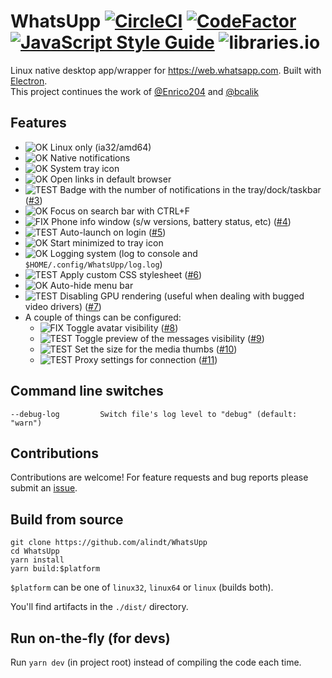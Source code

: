 # WhatsUpp [![CircleCI](https://circleci.com/gh/alindt/WhatsUpp/tree/master.svg?style=shield&circle-token=ee4ce35cba209e8d63e4df51ae5545468820e0ef)](https://circleci.com/gh/alindt/WhatsUpp/tree/master) [![CodeFactor](https://www.codefactor.io/repository/github/alindt/whatsupp/badge/master)](https://www.codefactor.io/repository/github/alindt/whatsupp/overview/master) [![JavaScript Style Guide](https://img.shields.io/badge/code_style-standard-brightgreen.svg)](https://standardjs.com) ![libraries.io](https://img.shields.io/librariesio/github/alindt/WhatsUpp.svg)

Linux native desktop app/wrapper for https://web.whatsapp.com. Built with [Electron](https://electronjs.org/).  
This project continues the work of [@Enrico204](https://github.com/Enrico204/Whatsapp-Desktop) and [@bcalik](https://github.com/bcalik/Whatsapp-Desktop)

## Features

* ![OK](https://img.shields.io/badge/-OK-green.svg) Linux only (ia32/amd64)
* ![OK](https://img.shields.io/badge/-OK-green.svg) Native notifications
* ![OK](https://img.shields.io/badge/-OK-green.svg) System tray icon
* ![OK](https://img.shields.io/badge/-OK-green.svg) Open links in default browser
* ![TEST](https://img.shields.io/badge/-TEST-blue.svg) Badge with the number of notifications in the tray/dock/taskbar ([#3](https://github.com/alindt/WhatsUpp/issues/3))
* ![OK](https://img.shields.io/badge/-OK-green.svg) Focus on search bar with CTRL+F
* ![FIX](https://img.shields.io/badge/-FIX-red.svg) Phone info window (s/w versions, battery status, etc) ([#4](https://github.com/alindt/WhatsUpp/issues/4))
* ![TEST](https://img.shields.io/badge/-TEST-blue.svg) Auto-launch on login ([#5](https://github.com/alindt/WhatsUpp/issues/5))
* ![OK](https://img.shields.io/badge/-OK-green.svg) Start minimized to tray icon
* ![OK](https://img.shields.io/badge/-OK-green.svg) Logging system (log to console and `$HOME/.config/WhatsUpp/log.log`)
* ![TEST](https://img.shields.io/badge/-TEST-blue.svg) Apply custom CSS stylesheet ([#6](https://github.com/alindt/WhatsUpp/issues/6))
* ![OK](https://img.shields.io/badge/-OK-green.svg) Auto-hide menu bar
* ![TEST](https://img.shields.io/badge/-TEST-blue.svg) Disabling GPU rendering (useful when dealing with bugged video drivers) ([#7](https://github.com/alindt/WhatsUpp/issues/7))
* A couple of things can be configured:
  * ![FIX](https://img.shields.io/badge/-FIX-red.svg) Toggle avatar visibility ([#8](https://github.com/alindt/WhatsUpp/issues/8))
  * ![TEST](https://img.shields.io/badge/-TEST-blue.svg) Toggle preview of the messages visibility ([#9](https://github.com/alindt/WhatsUpp/issues/9))
  * ![TEST](https://img.shields.io/badge/-TEST-blue.svg) Set the size for the media thumbs ([#10](https://github.com/alindt/WhatsUpp/issues/10))
  * ![TEST](https://img.shields.io/badge/-TEST-blue.svg) Proxy settings for connection ([#11](https://github.com/alindt/WhatsUpp/issues/11))

## Command line switches

    --debug-log         Switch file's log level to "debug" (default: "warn")

## Contributions

Contributions are welcome! For feature requests and bug reports please submit an [issue](https://github.com/alindt/WhatsUpp/issues).

## Build from source

```
git clone https://github.com/alindt/WhatsUpp
cd WhatsUpp
yarn install
yarn build:$platform
```

`$platform` can be one of `linux32`, `linux64` or `linux` (builds both).

You'll find artifacts in the `./dist/` directory.

## Run on-the-fly (for devs)

Run `yarn dev` (in project root) instead of compiling the code each time.

